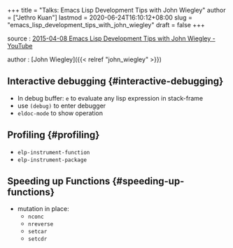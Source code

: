 +++
title = "Talks: Emacs Lisp Development Tips with John Wiegley"
author = ["Jethro Kuan"]
lastmod = 2020-06-24T16:10:12+08:00
slug = "emacs_lisp_development_tips_with_john_wiegley"
draft = false
+++

source
: [2015-04-08 Emacs Lisp Development Tips with John Wiegley - YouTube](https://www.youtube.com/watch?v=QRBcm6jFJ3Q)

author
: [John Wiegley]({{< relref "john_wiegley" >}})

## Interactive debugging {#interactive-debugging}

- In debug buffer: `e` to evaluate any lisp expression in stack-frame
- use `(debug)` to enter debugger
- `eldoc-mode` to show operation

## Profiling {#profiling}

- `elp-instrument-function`
- `elp-instrument-package`

## Speeding up Functions {#speeding-up-functions}

- mutation in place:
  - `nconc`
  - `nreverse`
  - `setcar`
  - `setcdr`
